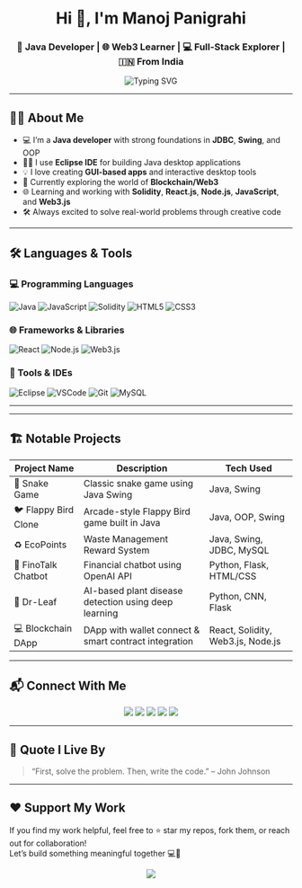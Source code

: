 <h1 align="center">Hi 👋, I'm Manoj Panigrahi</h1>
<h3 align="center">🚀 Java Developer | 🌐 Web3 Learner | 💻 Full-Stack Explorer | 🇮🇳 From India</h3>

<p align="center">
  <img src="https://readme-typing-svg.demolab.com?font=Fira+Code&pause=1000&center=true&vCenter=true&width=500&lines=Java+%7C+Swing+%7C+JDBC+Developer;Blockchain+%7C+Web3+%7C+Solidity+Enthusiast;React+%7C+Node.js+%7C+JS+Learner;Building+Code+with+Purpose+%F0%9F%92%BB" alt="Typing SVG" />
</p>

---

## 👨‍💻 About Me

- 💻 I’m a **Java developer** with strong foundations in **JDBC**, **Swing**, and OOP
- 🧑‍🎓 I use **Eclipse IDE** for building Java desktop applications
- 💡 I love creating **GUI-based apps** and interactive desktop tools
- 🔗 Currently exploring the world of **Blockchain/Web3**
- 🌐 Learning and working with **Solidity**, **React.js**, **Node.js**, **JavaScript**, and **Web3.js**
- 🛠 Always excited to solve real-world problems through creative code

---

## 🛠️ Languages & Tools

### 💻 Programming Languages
![Java](https://img.shields.io/badge/Java-%23ED8B00.svg?style=for-the-badge&logo=openjdk&logoColor=white)
![JavaScript](https://img.shields.io/badge/JavaScript-%23F7DF1E.svg?style=for-the-badge&logo=javascript&logoColor=black)
![Solidity](https://img.shields.io/badge/Solidity-363636?style=for-the-badge&logo=solidity&logoColor=white)
![HTML5](https://img.shields.io/badge/HTML5-%23E34F26.svg?style=for-the-badge&logo=html5&logoColor=white)
![CSS3](https://img.shields.io/badge/CSS3-%231572B6.svg?style=for-the-badge&logo=css3&logoColor=white)

### 🌐 Frameworks & Libraries
![React](https://img.shields.io/badge/React-%2320232a.svg?style=for-the-badge&logo=react&logoColor=%2361DAFB)
![Node.js](https://img.shields.io/badge/Node.js-339933?style=for-the-badge&logo=nodedotjs&logoColor=white)
![Web3.js](https://img.shields.io/badge/Web3.js-F16822?style=for-the-badge&logo=ethereum&logoColor=white)

### 🔧 Tools & IDEs
![Eclipse](https://img.shields.io/badge/Eclipse-2C2255?style=for-the-badge&logo=eclipse&logoColor=white)
![VSCode](https://img.shields.io/badge/VSCode-007ACC?style=for-the-badge&logo=visualstudiocode&logoColor=white)
![Git](https://img.shields.io/badge/Git-%23F05032.svg?style=for-the-badge&logo=git&logoColor=white)
![MySQL](https://img.shields.io/badge/MySQL-00758F?style=for-the-badge&logo=mysql&logoColor=white)

---


---

## 🏗️ Notable Projects

| Project Name         | Description                                              | Tech Used                           |
|----------------------|----------------------------------------------------------|--------------------------------------|
| 🐍 Snake Game         | Classic snake game using Java Swing                     | Java, Swing                          |
| 🐦 Flappy Bird Clone  | Arcade-style Flappy Bird game built in Java             | Java, OOP, Swing                     |
| ♻️ EcoPoints          | Waste Management Reward System                          | Java, Swing, JDBC, MySQL             |
| 💬 FinoTalk Chatbot   | Financial chatbot using OpenAI API                      | Python, Flask, HTML/CSS              |
| 🌿 Dr-Leaf            | AI-based plant disease detection using deep learning    | Python, CNN, Flask                   |
| 💻 Blockchain DApp    | DApp with wallet connect & smart contract integration   | React, Solidity, Web3.js, Node.js    |

---

## 📬 Connect With Me

<p align="center">
  <a href="mailto:manoj.javadev2204@gmail.com"><img src="https://img.shields.io/badge/Gmail-D14836?style=for-the-badge&logo=gmail&logoColor=white"/></a>
  <a href="https://www.linkedin.com/in/manoj-kumar-panigrahi/"><img src="https://img.shields.io/badge/LinkedIn-0A66C2?style=for-the-badge&logo=linkedin&logoColor=white"/></a>
  <a href="https://x.com/nxtman0z"><img src="https://img.shields.io/badge/Twitter-1DA1F2?style=for-the-badge&logo=twitter&logoColor=white"/></a>
  <a href="https://www.instagram.com/"><img src="https://img.shields.io/badge/Instagram-E4405F?style=for-the-badge&logo=instagram&logoColor=white"/></a>
  <a href="https://github.com/nxtman0z"><img src="https://img.shields.io/badge/GitHub-100000?style=for-the-badge&logo=github&logoColor=white"/></a>
</p>

---

## 🧠 Quote I Live By

> “First, solve the problem. Then, write the code.” – John Johnson

---

## ❤️ Support My Work

If you find my work helpful, feel free to ⭐ star my repos, fork them, or reach out for collaboration!  
Let’s build something meaningful together 💻🌱

<p align="center">
  <img src="https://github-profile-trophy.vercel.app/?username=manojpanigrahi&theme=radical&no-frame=true&margin-w=10" />
</p>

